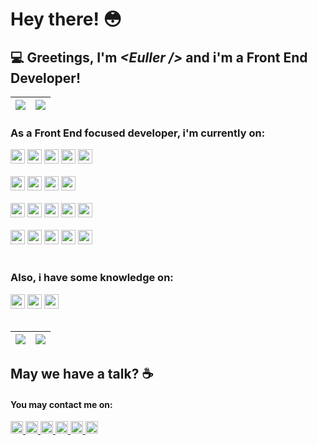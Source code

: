# Hey there! :flushed:
 
 ## :computer: Greetings, I'm <i>&lt;Euller /&gt;</i> and i'm a Front End Developer!
 
 <section>
 

 
 | <a href="https://epeixoto.me"><img align="center" src="https://github-readme-stats.vercel.app/api/wakatime?username=MoranggNormal&theme=dracula&v=2&layout=compact" /></a> | <a href="https://epeixoto.me"><img align="center" src="https://github-readme-streak-stats.herokuapp.com/?user=MoranggNormal&theme=dracula" /></a> |
| ------------- | ------------- |
  
 
 </section>
 
 ### As a Front End focused developer, i'm currently on:
 
  <div>
  <img height= "23"src= "https://img.shields.io/badge/HTML5-E34F26?style=for-the-badge&logo=html5&logoColor=white"/>
  <img height= "23"src= "https://img.shields.io/badge/CSS3-1572B6?style=for-the-badge&logo=css3&logoColor=white"/>
  <img height= "23"src= "https://img.shields.io/badge/JavaScript-323330?style=for-the-badge&logo=javascript&logoColor=F7DF1E"/>
  <img height= "23"src= "https://img.shields.io/badge/TypeScript-007ACC?style=for-the-badge&logo=typescript&logoColor=white"/>
  <img height= "23"src= "https://img.shields.io/badge/json-5E5C5C?style=for-the-badge&logo=json&logoColor=white"/>
 </div>
 
 <br>
 
  <div>
  <img height= "23"src= "https://img.shields.io/badge/Sass-CC6699?style=for-the-badge&logo=sass&logoColor=white"/>
  <img height= "23"src= "https://img.shields.io/badge/styled--components-DB7093?style=for-the-badge&logo=styled-components&logoColor=white"/>
  <img height= "23"src= "https://img.shields.io/badge/Material--UI-0081CB?style=for-the-badge&logo=material-ui&logoColor=white"/>
  <img height= "23"src= "https://img.shields.io/badge/Bootstrap-563D7C?style=for-the-badge&logo=bootstrap&logoColor=white"/>
 </div>
 
 <br>
 
  <div>
  <img height= "23"src= "https://img.shields.io/badge/Vue.js-35495E?style=for-the-badge&logo=vuedotjs&logoColor=4FC08D"/>
  <img height= "23"src= "https://img.shields.io/badge/React-20232A?style=for-the-badge&logo=react&logoColor=61DAFB"/>
  <img height= "23"src= "https://img.shields.io/badge/next.js-000000?style=for-the-badge&logo=nextdotjs&logoColor=white"/>
  <img height= "23"src= "https://img.shields.io/badge/Electron-2B2E3A?style=for-the-badge&logo=electron&logoColor=9FEAF9"/>
  <img height= "23"src= "https://img.shields.io/badge/firebase-ffca28?style=for-the-badge&logo=firebase&logoColor=black"/>
 </div>
 
 <br>
 
 <div>
  <img height= "23"src= "https://img.shields.io/badge/GIT-E44C30?style=for-the-badge&logo=git&logoColor=white"/>
  <img height= "23"src= "https://img.shields.io/badge/npm-CB3837?style=for-the-badge&logo=npm&logoColor=white"/>
  <img height= "23"src= "https://img.shields.io/badge/Yarn-2C8EBB?style=for-the-badge&logo=yarn&logoColor=white"/>
  <img height= "23"src= "https://img.shields.io/badge/Insomnia-5849be?style=for-the-badge&logo=Insomnia&logoColor=white"/>
  <img height= "23"src= "https://img.shields.io/badge/Postman-FF6C37?style=for-the-badge&logo=Postman&logoColor=white"/>
 </div>
 
 <br>
  

 ### Also, i have some knowledge on:
 
 <div>
  <img height= "23"src= "https://img.shields.io/badge/Python-3776AB?style=for-the-badge&logo=python&logoColor=white"/>
  <img height= "23"src= "https://img.shields.io/badge/MySQL-005C84?style=for-the-badge&logo=mysql&logoColor=white"/>
  <img height= "23"src= "https://img.shields.io/badge/Linux-FCC624?style=for-the-badge&logo=linux&logoColor=black"/>
</div>
 
 <br>
 
 | <a href="https://epeixoto.me"><img align="center" src="https://github-readme-stats.vercel.app/api?username=MoranggNormal&show_icons=true&theme=dracula&include_all_commits=true&count_private=true" /></a> | <a href="https://epeixoto.me"><img align="center" src="https://github-readme-stats.vercel.app/api/top-langs/?username=MoranggNormal&layout=compact&theme=dracula&langs_count=10" /></a> |
| ------------- | ------------- |
 

## May we have a talk? :coffee:

<section>
 <h4>You may contact me on:</h1>
 
 <a href="https://www.linkedin.com/in/euller-peixoto/">
    <img height= "20"src= "https://img.shields.io/badge/LinkedIn-0077B5?style=for-the-badge&logo=linkedin&logoColor=white"/>
 </a>
 
  <a href="mailto:peixotoeuller500@gmail.com">
 <img height="20" src="https://img.shields.io/badge/Gmail-D14836?style=for-the-badge&logo=gmail&logoColor=white"/>
  </a>
 
  <a href="https://dev.to/eullerpeixoto">
    <img height= "20"src= "https://img.shields.io/badge/dev.to-0A0A0A?style=for-the-badge&logo=devdotto&logoColor=white"/>
 </a>
 
 <a href="https://t.me/EullerPeixoto">
    <img height= "20"src= "https://img.shields.io/badge/Telegram-2CA5E0?style=for-the-badge&logo=telegram&logoColor=white"/>
 </a>
 
  <a href="https://www.facebook.com/euller.peixoto.18">
    <img height= "20"src= "https://img.shields.io/badge/Facebook-1877F2?style=for-the-badge&logo=facebook&logoColor=white"/>
 </a>
 
  <a href="https://api.whatsapp.com/send/?phone=5581987430455&text&app_absent=0">
    <img height= "20"src= "https://img.shields.io/badge/WhatsApp-25D366?style=for-the-badge&logo=whatsapp&logoColor=white"/>
 </a>

 
</section>
 
